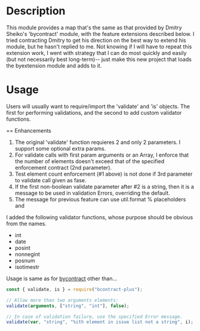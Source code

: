 # Description
This module provides a map that's the same as that provided by Dmitry Sheiko's
'bycontract' module, with the feature extensions described below.
I tried contracting Dmitry to get his direction on the best way to extend his
module, but he hasn't replied to me.  Not knowing if I will have to repeat
this extension work, I went with strategy that I can do most quickly and easily 
(but not necessarily best long-term)-- just make this new project that loads
the byextension module and adds to it.

# Usage
Users will usually want to require/import the 'validate' and 'is' objects.
The first for performing validations, and the second to add custom
validator functions.

== Enhancements
1. The original 'validate' function requieres 2 and only 2 parameters.
I support some optional extra params.
1. For validate calls with first param arguments or an Array, I enforce
that the number of elements doesn't exceed that of the specified
enforcement contract (2nd parameter).
1. Test element count enforcement (#1 above) is not done if 3rd parameter
to validate call given as fase.
1. If the first non-boolean validate parameter after #2 is a string, then
it is a message to be used in validation Errors, overriding the default.
1. The message for previous feature can use util.format % placeholders and

I added the following validator functions, whose purpose should be obvious
from the names.
* int
* date
* posint
* nonnegint
* posnum
* isotimestr

Usage is same as for [bycontract](https://www.npmjs.com/package/bycontract) other than...
```javascript
const { validate, is } = require("bcontract-plus");

// Allow more than two arguments elements:
validate(arguments, ["string", "int"], false);

// In case of validation failure, use the specified Error message.
validate(var, "string", "%ith element in issue list not a string", i);

